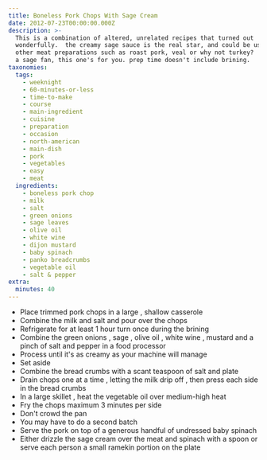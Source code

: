 ```yaml
---
title: Boneless Pork Chops With Sage Cream
date: 2012-07-23T00:00:00.000Z
description: >-
  This is a combination of altered, unrelated recipes that turned out
  wonderfully.  the creamy sage sauce is the real star, and could be used with
  other meat preparations such as roast pork, veal or why not turkey?  if you're
  a sage fan, this one's for you. prep time doesn't include brining.
taxonomies:
  tags:
    - weeknight
    - 60-minutes-or-less
    - time-to-make
    - course
    - main-ingredient
    - cuisine
    - preparation
    - occasion
    - north-american
    - main-dish
    - pork
    - vegetables
    - easy
    - meat
  ingredients:
    - boneless pork chop
    - milk
    - salt
    - green onions
    - sage leaves
    - olive oil
    - white wine
    - dijon mustard
    - baby spinach
    - panko breadcrumbs
    - vegetable oil
    - salt & pepper
extra:
  minutes: 40
---
```

 - Place trimmed pork chops in a large , shallow casserole
 - Combine the milk and salt and pour over the chops
 - Refrigerate for at least 1 hour turn once during the brining
 - Combine the green onions , sage , olive oil , white wine , mustard and a pinch of salt and pepper in a food processor
 - Process until it's as creamy as your machine will manage
 - Set aside
 - Combine the bread crumbs with a scant teaspoon of salt and plate
 - Drain chops one at a time , letting the milk drip off , then press each side in the bread crumbs
 - In a large skillet , heat the vegetable oil over medium-high heat
 - Fry the chops maximum 3 minutes per side
 - Don't crowd the pan
 - You may have to do a second batch
 - Serve the pork on top of a generous handful of undressed baby spinach
 - Either drizzle the sage cream over the meat and spinach with a spoon or serve each person a small ramekin portion on the plate
